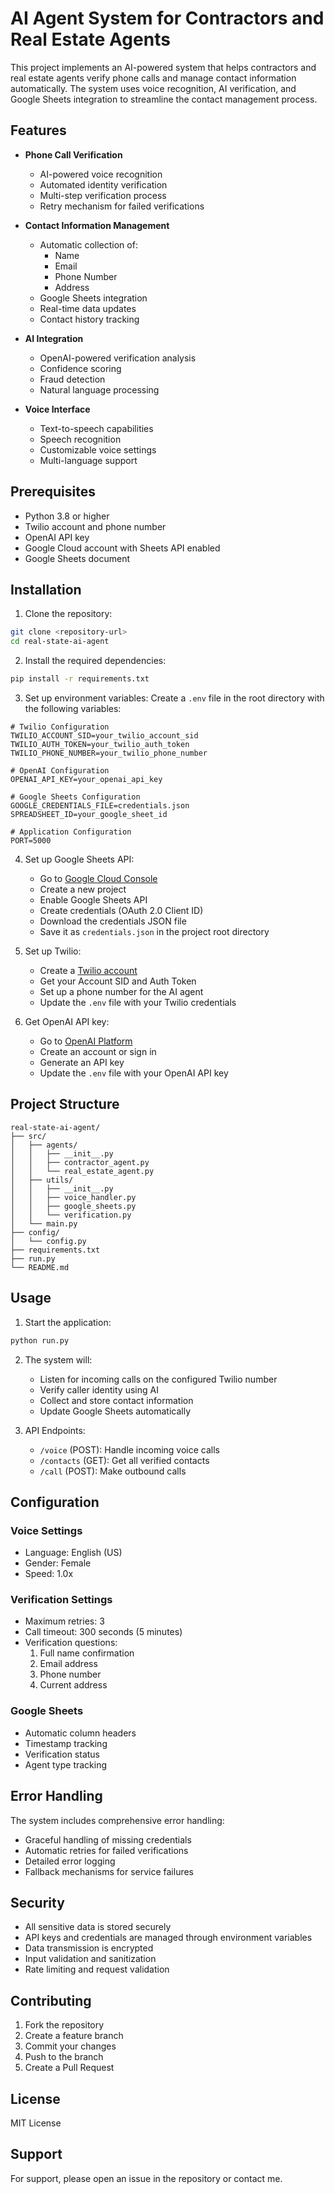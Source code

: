 # AI Agent System for Contractors and Real Estate Agents

This project implements an AI-powered system that helps contractors and real estate agents verify phone calls and manage contact information automatically. The system uses voice recognition, AI verification, and Google Sheets integration to streamline the contact management process.

## Features

- **Phone Call Verification**
  - AI-powered voice recognition
  - Automated identity verification
  - Multi-step verification process
  - Retry mechanism for failed verifications

- **Contact Information Management**
  - Automatic collection of:
    - Name
    - Email
    - Phone Number
    - Address
  - Google Sheets integration
  - Real-time data updates
  - Contact history tracking

- **AI Integration**
  - OpenAI-powered verification analysis
  - Confidence scoring
  - Fraud detection
  - Natural language processing

- **Voice Interface**
  - Text-to-speech capabilities
  - Speech recognition
  - Customizable voice settings
  - Multi-language support

## Prerequisites

- Python 3.8 or higher
- Twilio account and phone number
- OpenAI API key
- Google Cloud account with Sheets API enabled
- Google Sheets document

## Installation

1. Clone the repository:
```bash
git clone <repository-url>
cd real-state-ai-agent
```

2. Install the required dependencies:
```bash
pip install -r requirements.txt
```

3. Set up environment variables:
Create a `.env` file in the root directory with the following variables:
```
# Twilio Configuration
TWILIO_ACCOUNT_SID=your_twilio_account_sid
TWILIO_AUTH_TOKEN=your_twilio_auth_token
TWILIO_PHONE_NUMBER=your_twilio_phone_number

# OpenAI Configuration
OPENAI_API_KEY=your_openai_api_key

# Google Sheets Configuration
GOOGLE_CREDENTIALS_FILE=credentials.json
SPREADSHEET_ID=your_google_sheet_id

# Application Configuration
PORT=5000
```

4. Set up Google Sheets API:
   - Go to [Google Cloud Console](https://console.cloud.google.com)
   - Create a new project
   - Enable Google Sheets API
   - Create credentials (OAuth 2.0 Client ID)
   - Download the credentials JSON file
   - Save it as `credentials.json` in the project root directory

5. Set up Twilio:
   - Create a [Twilio account](https://www.twilio.com)
   - Get your Account SID and Auth Token
   - Set up a phone number for the AI agent
   - Update the `.env` file with your Twilio credentials

6. Get OpenAI API key:
   - Go to [OpenAI Platform](https://platform.openai.com)
   - Create an account or sign in
   - Generate an API key
   - Update the `.env` file with your OpenAI API key

## Project Structure

```
real-state-ai-agent/
├── src/
│   ├── agents/
│   │   ├── __init__.py
│   │   ├── contractor_agent.py
│   │   └── real_estate_agent.py
│   ├── utils/
│   │   ├── __init__.py
│   │   ├── voice_handler.py
│   │   ├── google_sheets.py
│   │   └── verification.py
│   └── main.py
├── config/
│   └── config.py
├── requirements.txt
├── run.py
└── README.md
```

## Usage

1. Start the application:
```bash
python run.py
```

2. The system will:
   - Listen for incoming calls on the configured Twilio number
   - Verify caller identity using AI
   - Collect and store contact information
   - Update Google Sheets automatically

3. API Endpoints:
   - `/voice` (POST): Handle incoming voice calls
   - `/contacts` (GET): Get all verified contacts
   - `/call` (POST): Make outbound calls

## Configuration

### Voice Settings
- Language: English (US)
- Gender: Female
- Speed: 1.0x

### Verification Settings
- Maximum retries: 3
- Call timeout: 300 seconds (5 minutes)
- Verification questions:
  1. Full name confirmation
  2. Email address
  3. Phone number
  4. Current address

### Google Sheets
- Automatic column headers
- Timestamp tracking
- Verification status
- Agent type tracking

## Error Handling

The system includes comprehensive error handling:
- Graceful handling of missing credentials
- Automatic retries for failed verifications
- Detailed error logging
- Fallback mechanisms for service failures

## Security

- All sensitive data is stored securely
- API keys and credentials are managed through environment variables
- Data transmission is encrypted
- Input validation and sanitization
- Rate limiting and request validation

## Contributing

1. Fork the repository
2. Create a feature branch
3. Commit your changes
4. Push to the branch
5. Create a Pull Request

## License

MIT License

## Support

For support, please open an issue in the repository or contact me. 